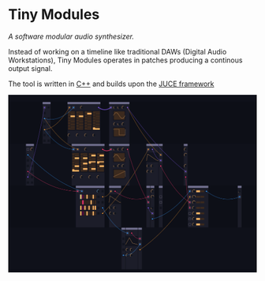 # Tiny Modules

*A software modular audio synthesizer.*

Instead of working on a timeline like traditional DAWs (Digital Audio Workstations), Tiny Modules operates in patches producing a continous output signal. 

The tool is written in [C++](https://en.wikipedia.org/wiki/C%2B%2B) and builds upon the [JUCE framework](https://juce.com/)

![Patching Visual](/Example_PatchVisual.png?raw=true)
